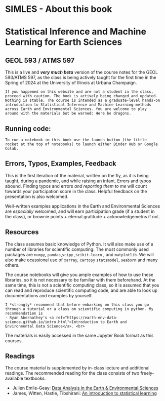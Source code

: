 # SIMLES - About this book 
# Statistical Inference and Machine Learning for Earth Sciences
## GEOL 593 / ATMS 597 


This is a live and ***very much beta*** version of the course notes for the GEOL 593/ATMS 597, as the class is being actively taught for the first time in the Spring of 2024 at the University of Illinois at Urbana Champaign. 

```{warning}
If you happened on this website and are not a student in the class, proceed with caution. The book is actively being changed and updated. Nothing is stable. The course is intended as a graduate-level hands-on introduction to Statistical Inference and Machine Learning methods across Earth and Environmental Sciences. You are welcome to play around with the materials but be warned: Here be dragons.
```

## Running code:
```{important}
To run a notebook in this book use the launch button (the little rocket at the top of notebooks) to launch either Binder Hub or Google Colab. 
```
## Errors, Typos, Examples, Feedback
This is the first iteration of the material, written on the fly, as it is being taught, during a pandemic, and while raising an infant. Errors and typos abound. Finding typos and errors *and reporting them to me* will count towards your participation score in the class. Helpful feedback on the presentation is also welcomed. 

Well-written examples applications in the Earth and Environmental Sciences are *especially* welcomed, and will earn participation grade (if a student in the class), or brownie points + eternal gratitude + acknowledgemetns if not. 


## Resources
The class assumes basic knowledge of Python. It will also make use of a number of libraries for scientific computing. The most commonly used packages are <code>numpy</code>, <code>pandas</code>,<code>scipy</code> ,<code>scikit-learn</code> , and <code>matplotlib</code>. We will also make ocassional use of <code>xarray</code>, <code>cartopy</code> <code>statsmodel</code>, <code>seaborn</code> and many others. 

The course notebooks will give you ample examples of how to use these libraries, so it is not necessary to be familiar with them beforehand. At the same time, this is not a scientific computing class, so it is assumed that you can read and reproduce scientific computing code, and are able to look up documentations and examples by yourself.

```{Tip}
I *strongly* recommend that before embarking on this class you go through a tutorial or a class on scientific computing in python. My recommendation is 
- Ryan Abernathey's <a ref="https://earth-env-data-science.github.io/intro.html">Introduction to Earth and 
Environmental Data Science</a>. <br>
```
The materials is  easily accessed in the same Jupyter Book format as this courses.


## Readings
The course material is supplemented by in-class lecture and additional readings. The recommended reading for the class consists of two freely-available textbooks:
- Julien Emile-Geay: <a href="https://figshare.com/articles/book/Data_Analysis_in_the_Earth_Environmental_Sciences/1014336/10">Data Analysis in the Earth & Environmental Sciences</a>
- James, Witten, Hastie, Tibshirani: <a href="•	James, Witten, Hastie, Tibshirani: An introduction to statistical learning ">An introduction to statistical learning</a>
